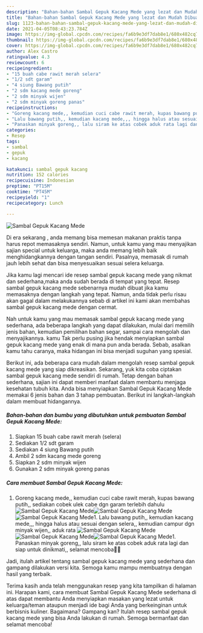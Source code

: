```yaml
---
description: "Bahan-bahan Sambal Gepuk Kacang Mede yang lezat dan Mudah Dibuat"
title: "Bahan-bahan Sambal Gepuk Kacang Mede yang lezat dan Mudah Dibuat"
slug: 1123-bahan-bahan-sambal-gepuk-kacang-mede-yang-lezat-dan-mudah-dibuat
date: 2021-04-05T08:43:23.784Z
image: https://img-global.cpcdn.com/recipes/fa6b9e3df7dab8e1/680x482cq70/sambal-gepuk-kacang-mede-foto-resep-utama.jpg
thumbnail: https://img-global.cpcdn.com/recipes/fa6b9e3df7dab8e1/680x482cq70/sambal-gepuk-kacang-mede-foto-resep-utama.jpg
cover: https://img-global.cpcdn.com/recipes/fa6b9e3df7dab8e1/680x482cq70/sambal-gepuk-kacang-mede-foto-resep-utama.jpg
author: Alex Castro
ratingvalue: 4.3
reviewcount: 6
recipeingredient:
- "15 buah cabe rawit merah selera"
- "1/2 sdt garam"
- "4 siung Bawang putih"
- "2 sdm kacang mede goreng"
- "2 sdm minyak wijen"
- "2 sdm minyak goreng panas"
recipeinstructions:
- "Goreng kacang mede,, kemudian cuci cabe rawit merah, kupas bawang putih,, sediakan cobek ulek cabe dgn garam terlebih dahulu"
- "Lalu bawang putih,, kemudian kacang mede,,, hingga halus atau sesuai dengan selera,, kemudian campur dgn minyak wijen,, aduk rata"
- "Panaskan minyak goreng,, lalu siram ke atas cobek aduk rata lagi dan siap untuk dinikmati,, selamat mencoba🙏😊"
categories:
- Resep
tags:
- sambal
- gepuk
- kacang

katakunci: sambal gepuk kacang 
nutrition: 152 calories
recipecuisine: Indonesian
preptime: "PT15M"
cooktime: "PT45M"
recipeyield: "1"
recipecategory: Lunch

---
```



![Sambal Gepuk Kacang Mede](https://img-global.cpcdn.com/recipes/fa6b9e3df7dab8e1/680x482cq70/sambal-gepuk-kacang-mede-foto-resep-utama.jpg)

Di era  sekarang , anda memang bisa memesan makanan praktis tanpa harus repot memasaknya sendiri. Namun, untuk kamu yang mau menyajikan sajian special untuk keluarga, maka anda memang lebih baik menghidangkannya dengan tangan sendiri. Pasalnya, memasak di rumah jauh lebih sehat dan bisa menyesuaikan sesuai selera keluarga.

Jika kamu lagi mencari ide resep sambal gepuk kacang mede yang nikmat dan sederhana,maka anda sudah berada di tempat yang tepat. Resep sambal gepuk kacang mede  sebenarnya mudah dibuat jika kamu memasaknya dengan langkah yang tepat. Namun, anda tidak perlu risau akan gagal dalam melakukannya 
sebab di artikel ini kami akan membahas sambal gepuk kacang mede dengan cermat.  



Nah untuk kamu yang mau memasak sambal gepuk kacang mede yang sederhana, ada beberapa langkah yang dapat dilakukan, mulai dari memilih jenis bahan, kemudian pemilihan bahan segar, sampai cara mengolah dan menyajikannya. kamu Tak perlu pusing jika hendak menyiapkan sambal gepuk kacang mede yang enak di mana pun anda berada. Sebab, asalkan kamu  tahu caranya, maka hidangan ini bisa menjadi suguhan yang spesial.

Berikut ini, ada beberapa cara mudah dalam mengolah resep sambal gepuk kacang mede yang siap dikreasikan. Sekarang, yuk kita coba ciptakan sambal gepuk kacang mede sendiri di rumah. Tetap dengan bahan sederhana, sajian ini dapat memberi manfaat dalam membantu menjaga kesehatan tubuh kita. Anda bisa menyiapkan Sambal Gepuk Kacang Mede memakai 6 jenis bahan dan 3 tahap pembuatan. Berikut ini langkah-langkah dalam membuat hidangannya.

<!--inarticleads1-->

##### Bahan-bahan dan bumbu yang dibutuhkan untuk pembuatan Sambal Gepuk Kacang Mede:

1. Siapkan 15 buah cabe rawit merah (selera)
1. Sediakan 1/2 sdt garam
1. Sediakan 4 siung Bawang putih
1. Ambil 2 sdm kacang mede goreng
1. Siapkan 2 sdm minyak wijen
1. Gunakan 2 sdm minyak goreng panas




<!--inarticleads2-->

##### Cara membuat Sambal Gepuk Kacang Mede:

1. Goreng kacang mede,, kemudian cuci cabe rawit merah, kupas bawang putih,, sediakan cobek ulek cabe dgn garam terlebih dahulu
<img src="https://img-global.cpcdn.com/steps/2f1eb6e0470aaad8/160x128cq70/sambal-gepuk-kacang-mede-langkah-memasak-1-foto.jpg" alt="Sambal Gepuk Kacang Mede"><img src="https://img-global.cpcdn.com/steps/8643317bb3596655/160x128cq70/sambal-gepuk-kacang-mede-langkah-memasak-1-foto.jpg" alt="Sambal Gepuk Kacang Mede"><img src="https://img-global.cpcdn.com/steps/94de834d81385260/160x128cq70/sambal-gepuk-kacang-mede-langkah-memasak-1-foto.jpg" alt="Sambal Gepuk Kacang Mede">1. Lalu bawang putih,, kemudian kacang mede,,, hingga halus atau sesuai dengan selera,, kemudian campur dgn minyak wijen,, aduk rata
<img src="https://img-global.cpcdn.com/steps/44edc4a270af608c/160x128cq70/sambal-gepuk-kacang-mede-langkah-memasak-2-foto.jpg" alt="Sambal Gepuk Kacang Mede"><img src="https://img-global.cpcdn.com/steps/ae855151343fd796/160x128cq70/sambal-gepuk-kacang-mede-langkah-memasak-2-foto.jpg" alt="Sambal Gepuk Kacang Mede"><img src="https://img-global.cpcdn.com/steps/0363366f0d561f1b/160x128cq70/sambal-gepuk-kacang-mede-langkah-memasak-2-foto.jpg" alt="Sambal Gepuk Kacang Mede">1. Panaskan minyak goreng,, lalu siram ke atas cobek aduk rata lagi dan siap untuk dinikmati,, selamat mencoba🙏😊




Jadi, itulah artikel tentang  sambal gepuk kacang mede  yang sederhana dan gampang dilakukan versi kita. Semoga kamu mampu membuatnya dengan hasil yang terbaik. 

Terima kasih anda telah menggunakan resep yang kita tampilkan di halaman ini. Harapan kami, cara membuat  Sambal Gepuk Kacang Mede sederhana di atas dapat membantu Anda menyiapkan masakan yang lezat untuk keluarga/teman ataupun menjadi ide bagi Anda yang berkeinginan untuk berbisnis kuliner. Bagaimana? Gampang kan? Itulah resep sambal gepuk kacang mede yang bisa Anda lakukan di rumah. Semoga bermanfaat dan selamat mencoba!


